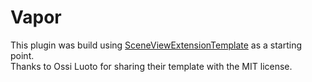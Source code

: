 # Vapor

This plugin was build using [SceneViewExtensionTemplate](https://github.com/A57R4L/SceneViewExtensionTemplate) as a starting point.  
Thanks to Ossi Luoto for sharing their template with the MIT license.
